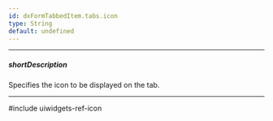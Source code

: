 ```yaml
---
id: dxFormTabbedItem.tabs.icon
type: String
default: undefined
---
```

---
##### shortDescription
Specifies the icon to be displayed on the tab.

---
#include uiwidgets-ref-icon